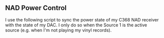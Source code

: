 ## NAD Power Control
I use the following script to sync the power state of my C368 NAD receiver with the state of my DAC. I only do so when the Source 1 is the active source (e.g. when I'm not playing my vinyl records).
